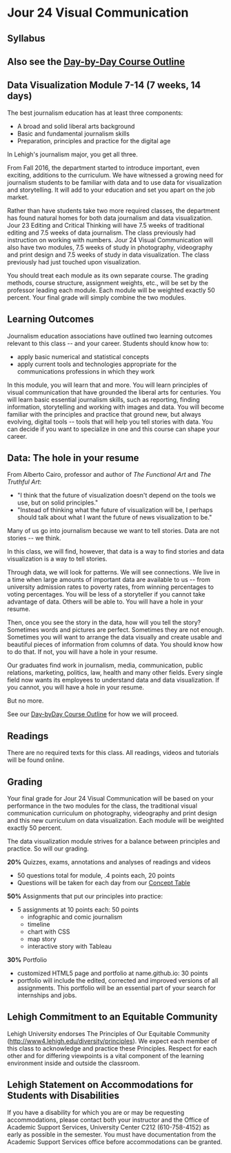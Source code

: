 # Jour 24 Visual Communication
## Syllabus

## Also see the [Day-by-Day Course Outline](https://github.com/jacklule/DataViz-Syllabus/blob/master/Daily%20Outline.md)

## Data Visualization Module 7-14 (7 weeks, 14 days)

The best journalism education has at least three components:
- A broad and solid liberal arts background
- Basic and fundamental journalism skills
- Preparation, principles and practice for the digital age

In Lehigh's journalism major, you get all three. 

From Fall 2016, the department started to introduce important, even exciting, additions to the curriculum. We have witnessed a growing need for journalism students to be familiar with data and to use data for visualization and storytelling. It will add to your education and set you apart on the job market.

Rather than have students take two more required classes, the department has found natural homes for both data journalism and data visualization. Jour 23 Editing and Critical Thinking will have 7.5 weeks of traditional editing and 7.5 weeks of data journalism. The class previously had instruction on working with numbers. Jour 24 Visual Communication will also have two modules, 7.5 weeks of study in photography, videography and print design and 7.5 weeks of study in data visualization. The class previously had just touched upon visualization.

You should treat each module as its own separate course. The grading methods, course structure, assignment weights, etc., will be set by the professor leading each module. Each module will be weighted exactly 50 percent. Your final grade will simply combine the two modules.

## Learning Outcomes

Journalism education associations have outlined two learning outcomes relevant to this class -- and your career. Students should know how to:

- apply basic numerical and statistical concepts
- apply current tools and technologies appropriate for the communications professions in which they work

In this module, you will learn that and more. You will learn principles of visual communication that have grounded the liberal arts for centuries. You will learn basic essential journalism skills, such as reporting, finding information, storytelling and working with images and data. You will become familiar with the principles and practice that ground new, but always evolving, digital tools -- tools that will help you tell stories with data. You can decide if you want to specialize in one and this course can shape your career.

## Data: The hole in your resume

From Alberto Cairo, professor and author of <i>The Functional Art</i> and <i>The Truthful Art</i>:
- "I think that the future of visualization doesn't depend on the tools we use, but on solid principles."
- "Instead of thinking what the future of visualization will be, I perhaps should talk about what I want the future of news visualization to be."

Many of us go into journalism because we want to tell stories. Data are not stories -- we think.

In this class, we will find, however, that data is a way to find stories and data visualization is a way to tell stories.

Through data, we will look for patterns. We will see connections. We live in a time when large amounts of important data are available to us -- from university admission rates to poverty rates, from winning percentages to voting percentages. You will be less of a storyteller if you cannot take advantage of data. Others will be able to. You will have a hole in your resume.  

Then, once you see the story in the data, how will you tell the story? Sometimes words and pictures are perfect. Sometimes they are not enough. Sometimes you will want to arrange the data visually and create usable and beautiful pieces of information from columns of data. You should know how to do that. If not, you will have a hole in your resume.

Our graduates find work in journalism, media, communication, public relations, marketing, politics, law, health and many other fields. Every single field now wants its employees to understand data and data visualization. If you cannot, you will have a hole in your resume.

But no more.

See our [Day-byDay Course Outline](https://github.com/jacklule/DataViz-Syllabus/blob/master/Daily%20Outline.md) for how we will proceed.

## Readings
There are no required texts for this class. All readings, videos and tutorials will be found online.

## Grading
Your final grade for Jour 24 Visual Communication will be based on your performance in the two modules for the class, the traditional visual communication curriculum on photography, videography and print design and this new curriculum on data visualization. Each module will be weighted exactly 50 percent.

The data visualization module strives for a balance between principles and practice. So will our grading.

**20%** Quizzes, exams, annotations and analyses of readings and videos
- 50 questions total for module, .4 points each, 20 points
- Questions will be taken for each day from our [Concept Table](https://github.com/jacklule/DataViz-Syllabus/blob/master/Concept%20Table%20Daily.md)

**50%** Assignments that put our principles into practice:
- 5 assignments at 10 points each: 50 points
  - infographic and comic journalism
  - timeline
  - chart with CSS
  - map story
  - interactive story with Tableau

**30%** Portfolio  
- customized HTML5 page and portfolio at name.github.io: 30 points
- portfolio will include the edited, corrected and improved versions of all assignments. This portfolio will be an essential part of your search for internships and jobs.

## Lehigh Commitment to an Equitable Community

Lehigh University endorses The Principles of Our Equitable Community (http://www4.lehigh.edu/diversity/principles). We expect each member of this class to acknowledge and practice these Principles. Respect for each other and for differing viewpoints is a vital component of the learning environment inside and outside the classroom. 

## Lehigh Statement on Accommodations for Students with Disabilities  

If you have a disability for which you are or may be requesting accommodations, please contact both your instructor and the Office of Academic Support Services, University Center C212 (610-758-4152) as early as possible in the semester.  You must have documentation from the Academic Support Services office before accommodations can be granted.
